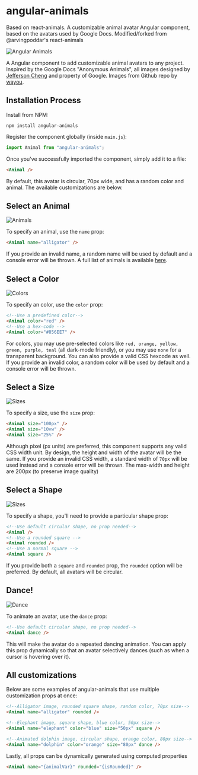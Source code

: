 # angular-animals

Based on react-animals.  A customizable animal avatar Angular component, based on the avatars used by Google Docs. 
Modified/forked from @arvingpoddar's react-animals

![Angular Animals](./assets/hero.png)

A Angular component to add customizable animal avatars to any project. Inspired by the Google Docs "Anonymous Animals", all images designed by [Jefferson Cheng](https://jeffersoncheng.com/Anonymous-Animals) and property of Google. Images from Github repo by [wayou](https://github.com/wayou/anonymous-animals).

## Installation Process

Install from NPM:

```
npm install angular-animals
```

Register the component globally (inside `main.js`):

```javascript
import Animal from "angular-animals";
```

Once you've successfully imported the component, simply add it to a file:

```html
<Animal />
```

By default, this avatar is circular, 70px wide, and has a random color and animal. The available customizations are below.

## Select an Animal

![Animals](./assets/animals.png)

To specify an animal, use the `name` prop:

```html
<Animal name="alligator" />
```

If you provide an invalid name, a random name will be used by default and a console error will be thrown. A full list of animals is available [here](https://medium.com/@roeder/these-are-all-of-the-anonymous-google-docs-animals-i-have-seen-so-far-8e33e0405993).

## Select a Color

![Colors](./assets/colors.png)

To specify an color, use the `color` prop:

```html
<!--Use a predefined color-->
<Animal color="red" />
<!--Use a hex-code -->
<Animal color="#856EE7" />
```

For colors, you may use pre-selected colors like `red, orange, yellow, green, purple, teal` (all dark-mode friendly), or you may use `none` for a transparent background. You can also provide a valid CSS hexcode as well. If you provide an invalid color, a random color will be used by default and a console error will be thrown.

## Select a Size

![Sizes](./assets/sizes.png)

To specify a size, use the `size` prop:

```html
<Animal size="100px" />
<Animal size="10vw" />
<Animal size="25%" />
```

Although pixel (px units) are preferred, this component supports any valid CSS width unit. By design, the height and width of the avatar will be the same. If you provide an invalid CSS width, a standard width of `70px` will be used instead and a console error will be thrown. The max-width and height are 200px (to preserve image quality)

## Select a Shape

![Sizes](./assets/shapes.png)

To specify a shape, you'll need to provide a particular shape prop:

```html
<!--Use default circular shape, no prop needed-->
<Animal />
<!--Use a rounded square -->
<Animal rounded />
<!--Use a normal square -->
<Animal square />
```

If you provide both a `square` and `rounded` prop, the `rounded` option will be preferred. By default, all avatars will be circular.

## Dance!

![Dance](./assets/dance.gif)

To animate an avatar, use the `dance` prop:

```html
<!--Use default circular shape, no prop needed-->
<Animal dance />
```

This will make the avatar do a repeated dancing animation. You can apply this prop dynamically so that an avatar selectively dances (such as when a cursor is hovering over it).

## All customizations

Below are some examples of angular-animals that use multiple customization props at once:

```html
<!--Alligator image, rounded square shape, random color, 70px size-->
<Animal name="alligator" rounded />

<!--Elephant image, square shape, blue color, 50px size-->
<Animal name="elephant" color="blue" size="50px" square />

<!--Animated dolphin image, circular shape, orange color, 80px size-->
<Animal name="dolphin" color="orange" size="80px" dance />
```

Lastly, all props can be dynamically generated using computed properties

```html
<Animal name="{animalVar}" rounded="{isRounded}" />
```
